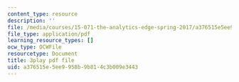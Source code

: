 ```yaml
---
content_type: resource
description: ''
file: /media/courses/15-071-the-analytics-edge-spring-2017/a376515e5ee9958b9b814c3b009e3443_8ryWylXv0WE.pdf
file_type: application/pdf
learning_resource_types: []
ocw_type: OCWFile
resourcetype: Document
title: 3play pdf file
uid: a376515e-5ee9-958b-9b81-4c3b009e3443
---
```

